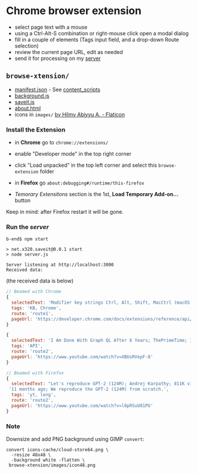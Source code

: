 # Chrome browser extension

* select page text with a mouse
* using a Ctrl-Alt-S combination or right-mouse click open a modal dialog
* fill in a couple of elements (Tags input field, and a drop-down Route selection)
* review the current page URL, edit as needed
* send it for processing on my [server](b-end/server.js)


## `browse-xtension/`

* [manifest.json](browse-xtension/manifest.json) - See [content_scripts](https://developer.chrome.com/docs/extensions/reference/manifest/content-scripts)
* [background.js](browse-xtension/background.js)
* [saveit.js](browse-xtension/saveit.js)
* [about.html](browse-xtension/about.html)
* icons in `images/` [by Hilmy Abiyyu A. - Flaticon](https://www.flaticon.com/free-icons/storage)


### Install the Extension

* in **Chrome** go to `chrome://extensions/`
* enable "Developer mode" in the top right corner
* click "Load unpacked" in the top left corner and select this `browse-extension` folder

* in **Firefox** go `about:debugging#/runtime/this-firefox`
* *Temorary Extensitons* section is the 1st, **Load Temporary Add-on...** button

Keep in mind: after Firefox restart it will be gone.


### Run the *server*
```
b-end$ npm start

> net.x320.saveit@0.0.1 start
> node server.js

Server listening at http://localhost:3000
Received data:
```
(the received data is below)
```js
// Beamed with Chrome
{
  selectedText: 'Modifier key strings Ctrl, Alt, Shift, MacCtrl (macOS only), Command (macOS only), Search (ChromeOS only)',
  tags: 'KB, Chrome',
  route: 'route1',
  pageUrl: 'https://developer.chrome.com/docs/extensions/reference/api/commands#supported_keys'
}

{
  selectedText: 'I Am Done With Graph QL After 6 Years; ThePrimeTime; 166K views; 11 months ago; Recorded live on twitch',
  tags: 'API',
  route: 'route2',
  pageUrl: 'https://www.youtube.com/watch?v=XBUsRVepF-8'
}

// Beamed with Firefox
{
  selectedText: "Let's reproduce GPT-2 (124M); Andrej Karpathy; 811K views;" +
 '11 months ago; We reproduce the GPT-2 (124M) from scratch.',
  tags: 'yt, long',
  route: 'route2',
  pageUrl: 'https://www.youtube.com/watch?v=l8pRSuU81PU'
}
```

### Note

Downsize and add PNG background using GIMP `convert`:
```
convert icons-cache/cloud-store64.png \
  -resize 48x48 \
  -background white -flatten \
 browse-xtension/images/icon48.png
```
